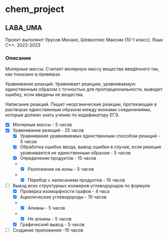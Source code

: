 # chem_project
## LABA_UMA
Проект выполяют Урусов Михаил, Шевкопляс Максим (10-1 класс).
Язык C++. 2022-2023
### Описание
Молярные массы. Считает молярную массу вещества введённого так, как показано в примерах.

Уравнивание реакций. Уравнивает реакцию, уравниваемую единственным образом с точностью для пропорциональности, выводит ошибку, если введены не вещества.

Написание реакций. Пишет неорганические реакции, протекающие в растворах единственным образом между ионнами соединениями, которые должен знать ученик по кодификатору ЕГЭ. 


- [x] Молярные массы - 5 часов
- [x] Уравнивание реакций - 25 часов
    * [x] Уравнивание уравниваемых единственным способом реакций - 5 часов
    * [x] Обработка ошибок ввода, вывод ошибки в случае, если реакция уравнивается не единственным образом - 5 часов
    * [x] Определение продуктов - 15 часов
    * * [x] Разложение на ионы - 5 часов
    * * [x] Перебор с написанием продуктов - 10 часов 
- [ ] Вывод всех структурных изомеров углеводородов по формуле
  * [x] Проверка изоморфности графов - 4 часа 
  * [x] Ациклические углеводороды - 10 часов
  * * [x] Алканы - 5 часов
  * * [x] Не алканы - 5 часов
  * [x] Графический вывод - 5 часов
- [ ]  Создание приложения -15 часов
